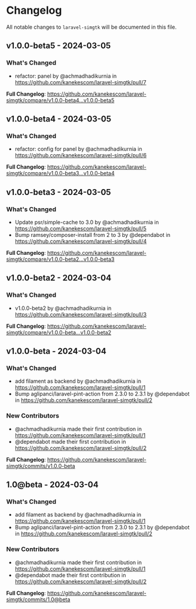 # Changelog

All notable changes to `laravel-simgtk` will be documented in this file.

## v1.0.0-beta5 - 2024-03-05

### What's Changed

* refactor: panel by @achmadhadikurnia in https://github.com/kanekescom/laravel-simgtk/pull/7

**Full Changelog**: https://github.com/kanekescom/laravel-simgtk/compare/v1.0.0-beta4...v1.0.0-beta5

## v1.0.0-beta4 - 2024-03-05

### What's Changed

* refactor: config for panel by @achmadhadikurnia in https://github.com/kanekescom/laravel-simgtk/pull/6

**Full Changelog**: https://github.com/kanekescom/laravel-simgtk/compare/v1.0.0-beta3...v1.0.0-beta4

## v1.0.0-beta3 - 2024-03-05

### What's Changed

* Update psr/simple-cache to 3.0 by @achmadhadikurnia in https://github.com/kanekescom/laravel-simgtk/pull/5
* Bump ramsey/composer-install from 2 to 3 by @dependabot in https://github.com/kanekescom/laravel-simgtk/pull/4

**Full Changelog**: https://github.com/kanekescom/laravel-simgtk/compare/v1.0.0-beta2...v1.0.0-beta3

## v1.0.0-beta2 - 2024-03-04

### What's Changed

* v1.0.0-beta2 by @achmadhadikurnia in https://github.com/kanekescom/laravel-simgtk/pull/3

**Full Changelog**: https://github.com/kanekescom/laravel-simgtk/compare/v1.0.0-beta...v1.0.0-beta2

## v1.0.0-beta - 2024-03-04

### What's Changed

* add filament as backend by @achmadhadikurnia in https://github.com/kanekescom/laravel-simgtk/pull/1
* Bump aglipanci/laravel-pint-action from 2.3.0 to 2.3.1 by @dependabot in https://github.com/kanekescom/laravel-simgtk/pull/2

### New Contributors

* @achmadhadikurnia made their first contribution in https://github.com/kanekescom/laravel-simgtk/pull/1
* @dependabot made their first contribution in https://github.com/kanekescom/laravel-simgtk/pull/2

**Full Changelog**: https://github.com/kanekescom/laravel-simgtk/commits/v1.0.0-beta

## 1.0@beta - 2024-03-04

### What's Changed

* add filament as backend by @achmadhadikurnia in https://github.com/kanekescom/laravel-simgtk/pull/1
* Bump aglipanci/laravel-pint-action from 2.3.0 to 2.3.1 by @dependabot in https://github.com/kanekescom/laravel-simgtk/pull/2

### New Contributors

* @achmadhadikurnia made their first contribution in https://github.com/kanekescom/laravel-simgtk/pull/1
* @dependabot made their first contribution in https://github.com/kanekescom/laravel-simgtk/pull/2

**Full Changelog**: https://github.com/kanekescom/laravel-simgtk/commits/1.0@beta
